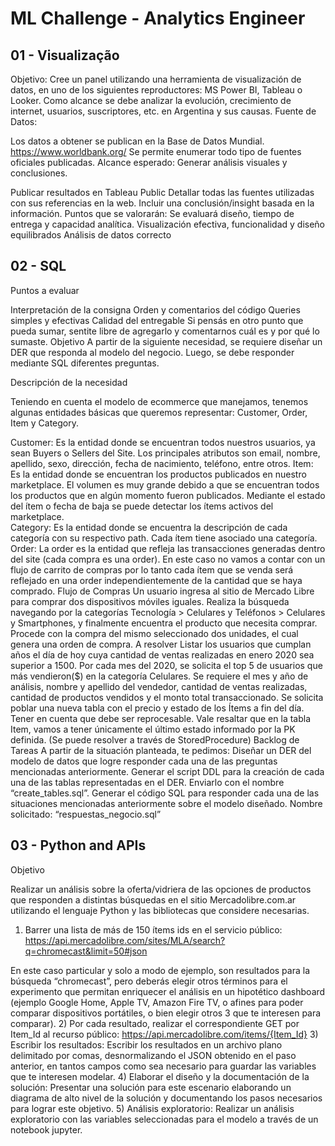 # ML Challenge - Analytics Engineer

## 01 - Visualização
Objetivo:
Cree un panel utilizando una herramienta de visualización de datos, en uno de los siguientes reproductores: MS Power BI, Tableau o Looker. Como alcance se debe analizar la evolución, crecimiento de internet, usuarios, suscriptores, etc. en Argentina y sus causas.
Fuente de Datos:

Los datos a obtener se publican en la Base de Datos Mundial.
https://www.worldbank.org/
Se permite enumerar todo tipo de fuentes oficiales publicadas.
Alcance esperado:
Generar análisis visuales y conclusiones.

Publicar resultados en Tableau Public
Detallar todas las fuentes utilizadas con sus referencias en la web.
Incluir una conclusión/insight basada en la información.
Puntos que se valorarán:
Se evaluará diseño, tiempo de entrega y capacidad analítica.
Visualización efectiva, funcionalidad y diseño equilibrados
Análisis de datos correcto
## 02 - SQL
Puntos a evaluar 

Interpretación de la consigna 
Orden y comentarios del código 
Queries simples y efectivas 
Calidad del entregable 
Si pensás en otro punto que pueda sumar, sentite libre de agregarlo y comentarnos cuál es y por qué lo sumaste.
Objetivo
A partir de la siguiente necesidad, se requiere diseñar un DER que responda al modelo del negocio. Luego, se debe responder mediante SQL diferentes preguntas. 



Descripción de la necesidad 

Teniendo en cuenta el modelo de ecommerce que manejamos, tenemos algunas entidades básicas que queremos representar: Customer, Order, Item y Category. 

Customer: Es la entidad donde se encuentran todos nuestros usuarios, ya sean Buyers o Sellers del Site. Los principales atributos son email, nombre, apellido, sexo, dirección, fecha de nacimiento, teléfono, entre otros. 
Item: Es la entidad donde se encuentran los productos publicados en nuestro marketplace. El volumen es muy grande debido a que se encuentran todos los productos que en algún momento fueron publicados. Mediante el estado del ítem o fecha de baja se puede detectar los ítems activos del marketplace.  
Category: Es la entidad donde se encuentra la descripción de cada categoría con su respectivo path. Cada ítem tiene asociado una categoría. 
Order: La order es la entidad que refleja las transacciones generadas dentro del site (cada compra es una order). En este caso no vamos a contar con un flujo de carrito de compras por lo tanto cada ítem que se venda será reflejado en una order independientemente de la cantidad que se haya comprado.
Flujo de Compras
Un usuario ingresa al sitio de Mercado Libre para comprar dos dispositivos móviles iguales. 
Realiza la búsqueda navegando por la categorías Tecnología > Celulares y Teléfonos > Celulares y Smartphones, y finalmente encuentra el producto que necesita comprar. 
Procede con la compra del mismo seleccionado dos unidades, el cual genera una orden de compra.
A resolver
Listar los usuarios que cumplan años el día de hoy cuya cantidad de ventas realizadas en enero 2020 sea superior a 1500. 
Por cada mes del 2020, se solicita el top 5 de usuarios que más vendieron($) en la categoría Celulares. Se requiere el mes y año de análisis, nombre y apellido del vendedor, cantidad de ventas realizadas, cantidad de productos vendidos y el monto total transaccionado. 
Se solicita poblar una nueva tabla con el precio y estado de los Ítems a fin del día. Tener en cuenta que debe ser reprocesable. Vale resaltar que en la tabla Item, vamos a tener únicamente el último estado informado por la PK definida. (Se puede resolver a través de StoredProcedure) 
Backlog de Tareas
A partir de la situación planteada, te pedimos: 
Diseñar un DER del modelo de datos que logre responder cada una de las preguntas mencionadas anteriormente.
Generar el script DDL para la creación de cada una de las tablas representadas en el DER. Enviarlo con el nombre “create_tables.sql”. 
Generar el código SQL para responder cada una de las situaciones mencionadas anteriormente sobre el modelo diseñado. Nombre solicitado:  “respuestas_negocio.sql”

## 03 - Python and APIs
Objetivo 

Realizar un análisis sobre la oferta/vidriera de las opciones de productos que responden a distintas búsquedas en el sitio Mercadolibre.com.ar  utilizando el lenguaje Python y las bibliotecas que considere necesarias.

1) Barrer una lista de más de 150 ítems ids en el servicio público:
https://api.mercadolibre.com/sites/MLA/search?q=chromecast&limit=50#json 

En este caso particular y solo a modo de ejemplo, son resultados para la búsqueda “chromecast”, pero deberás elegir otros términos para el experimento que permitan enriquecer el análisis en un hipotético dashboard (ejemplo Google Home, Apple TV, Amazon Fire TV, o afines para poder comparar dispositivos portátiles, o bien elegir otros 3 que te interesen para comparar). 
2) Por cada resultado, realizar el correspondiente GET por Item_Id al recurso público:
https://api.mercadolibre.com/items/{Item_Id} 
3) Escribir los resultados:
Escribir los resultados en un archivo plano delimitado por comas, desnormalizando el JSON obtenido en el paso anterior, en tantos campos como sea necesario para guardar las variables que te interesen modelar.
4) Elaborar el diseño y la documentación de la solución:
Presentar una solución para este escenario elaborando un diagrama de alto nivel de la solución y documentando los pasos necesarios para lograr este objetivo.
5) Análisis exploratorio:
Realizar un análisis exploratorio con las variables seleccionadas para el modelo a través de un notebook jupyter.

